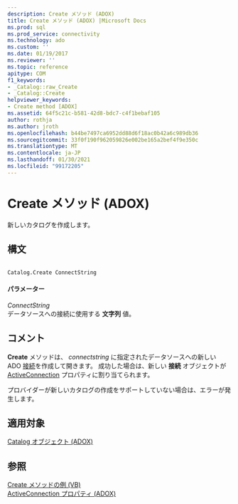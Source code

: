 ```yaml
---
description: Create メソッド (ADOX)
title: Create メソッド (ADOX) |Microsoft Docs
ms.prod: sql
ms.prod_service: connectivity
ms.technology: ado
ms.custom: ''
ms.date: 01/19/2017
ms.reviewer: ''
ms.topic: reference
apitype: COM
f1_keywords:
- _Catalog::raw_Create
- _Catalog::Create
helpviewer_keywords:
- Create method [ADOX]
ms.assetid: 64f5c21c-b581-42d8-bdc7-c4f1bebaf105
author: rothja
ms.author: jroth
ms.openlocfilehash: b44be7497ca6952dd88d6f18ac0b42a6c989db36
ms.sourcegitcommit: 33f0f190f962059826e002be165a2bef4f9e350c
ms.translationtype: MT
ms.contentlocale: ja-JP
ms.lasthandoff: 01/30/2021
ms.locfileid: "99172205"
---
```

# <a name="create-method-adox"></a>Create メソッド (ADOX)
新しいカタログを作成します。  
  
## <a name="syntax"></a>構文  
  
```  
  
Catalog.Create ConnectString  
```  
  
#### <a name="parameters"></a>パラメーター  
 *ConnectString*  
 データソースへの接続に使用する **文字列** 値。  
  
## <a name="remarks"></a>コメント  
 **Create** メソッドは、 *connectstring* に指定されたデータソースへの新しい ADO [接続](../ado-api/connection-object-ado.md)を作成して開きます。 成功した場合は、新しい **接続** オブジェクトが [ActiveConnection](./activeconnection-property-adox.md) プロパティに割り当てられます。  
  
 プロバイダーが新しいカタログの作成をサポートしていない場合は、エラーが発生します。  
  
## <a name="applies-to"></a>適用対象  
 [Catalog オブジェクト (ADOX)](./catalog-object-adox.md)  
  
## <a name="see-also"></a>参照  
 [Create メソッドの例 (VB)](./create-method-example-vb.md)   
 [ActiveConnection プロパティ (ADOX)](./activeconnection-property-adox.md)